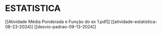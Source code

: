 # ESTATISTICA

[[Atividade Média Ponderada e Função do ex 1.pdf]]
[[atividade-estatistica-08-23-2024]]
[[desvio-padrao-09-13-2024]]
